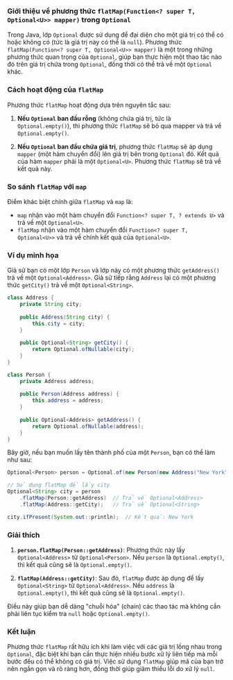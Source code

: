 ### Giới thiệu về phương thức `flatMap(Function<? super T, Optional<U>> mapper)` trong `Optional`

Trong Java, lớp `Optional` được sử dụng để đại diện cho một giá trị có thể có hoặc không có (tức là giá trị này có thể là `null`). Phương thức `flatMap(Function<? super T, Optional<U>> mapper)` là một trong những phương thức quan trọng của `Optional`, giúp bạn thực hiện một thao tác nào đó trên giá trị chứa trong `Optional`, đồng thời có thể trả về một `Optional` khác.

### Cách hoạt động của `flatMap`

Phương thức `flatMap` hoạt động dựa trên nguyên tắc sau:

1. **Nếu `Optional` ban đầu rỗng** (không chứa giá trị, tức là `Optional.empty()`), thì phương thức `flatMap` sẽ bỏ qua mapper và trả về `Optional.empty()`.

2. **Nếu `Optional` ban đầu chứa giá trị**, phương thức `flatMap` sẽ áp dụng `mapper` (một hàm chuyển đổi) lên giá trị bên trong `Optional` đó. Kết quả của hàm `mapper` phải là một `Optional<U>`. Phương thức `flatMap` sẽ trả về kết quả này.

### So sánh `flatMap` với `map`

Điểm khác biệt chính giữa `flatMap` và `map` là:

- `map` nhận vào một hàm chuyển đổi `Function<? super T, ? extends U>` và trả về một `Optional<U>`.
- `flatMap` nhận vào một hàm chuyển đổi `Function<? super T, Optional<U>>` và trả về chính kết quả của `Optional<U>`.

### Ví dụ minh họa

Giả sử bạn có một lớp `Person` và lớp này có một phương thức `getAddress()` trả về một `Optional<Address>`. Giả sử tiếp rằng `Address` lại có một phương thức `getCity()` trả về một `Optional<String>`.

```java
class Address {
    private String city;
    
    public Address(String city) {
        this.city = city;
    }
    
    public Optional<String> getCity() {
        return Optional.ofNullable(city);
    }
}

class Person {
    private Address address;
    
    public Person(Address address) {
        this.address = address;
    }
    
    public Optional<Address> getAddress() {
        return Optional.ofNullable(address);
    }
}
```

Bây giờ, nếu bạn muốn lấy tên thành phố của một `Person`, bạn có thể làm như sau:

```java
Optional<Person> person = Optional.of(new Person(new Address("New York")));

// Sử dụng flatMap để lấy city
Optional<String> city = person
    .flatMap(Person::getAddress)  // Trả về Optional<Address>
    .flatMap(Address::getCity);   // Trả về Optional<String>

city.ifPresent(System.out::println);  // Kết quả: New York
```

### Giải thích

1. **`person.flatMap(Person::getAddress)`**: Phương thức này lấy `Optional<Address>` từ `Optional<Person>`. Nếu `person` là `Optional.empty()`, thì kết quả cũng sẽ là `Optional.empty()`.

2. **`flatMap(Address::getCity)`**: Sau đó, `flatMap` được áp dụng để lấy `Optional<String>` từ `Optional<Address>`. Nếu `address` là `Optional.empty()`, thì kết quả cũng sẽ là `Optional.empty()`.

Điều này giúp bạn dễ dàng "chuỗi hóa" (chain) các thao tác mà không cần phải liên tục kiểm tra `null` hoặc `Optional.empty()`.

### Kết luận

Phương thức `flatMap` rất hữu ích khi làm việc với các giá trị lồng nhau trong `Optional`, đặc biệt khi bạn cần thực hiện nhiều bước xử lý liên tiếp mà mỗi bước đều có thể không có giá trị. Việc sử dụng `flatMap` giúp mã của bạn trở nên ngắn gọn và rõ ràng hơn, đồng thời giúp giảm thiểu lỗi do xử lý `null`.